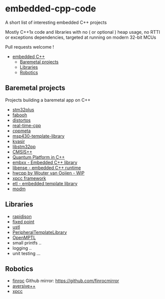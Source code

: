 # embedded-cpp-code

A short list of interesting embedded C++ projects

Mostly C++1x code and libraries with no ( or optional ) heap usage, no RTTI or exceptions dependencies, targeted at running on modern 32-bit MCUs

Pull requests welcome !

- [embedded C++](#embedded-cpp)
  - [Baremetal projects](#baremetal-projects)
  - [Libraries](#libraries)
  - [Robotics](#robotics)

## Baremetal projects
Projects building a baremetal app on C++

* [stm32plus](https://github.com/andysworkshop/stm32plus)
* [fabooh](https://github.com/RickKimball/fabooh)
* [distortos](https://github.com/DISTORTEC/distortos)
* [real-time-cpp](https://github.com/ckormanyos/real-time-cpp)
* [cppmeta](https://github.com/mholling/cppmeta)
* [msp430-template-library](https://github.com/ekoeppen/msp430-template-library)
* [kvasir](https://github.com/kvasir-io/Kvasir)
* [libstm32pp](https://github.com/JorgeAparicio/libstm32pp)
* [CMSIS++](http://micro-os-plus.github.io/cmsis-plus/rtos/)
* [Quantum Platform in C++](https://github.com/QuantumLeaps/qpcpp.git)
* [embxx - Embedded C++ library](https://github.com/arobenko/embxx)
* [libense - embedded C++ runtime](https://github.com/myeisha/libense)
* [hwcpp by Wouter van Ooijen - WIP](https://github.com/wovo/hwcpp)
* [xpcc framework](https://github.com/roboterclubaachen/xpcc)
* [etl - embedded template library](https://github.com/ETLCPP/etl) 
* [modm](https://github.com/modm-io/modm)

## Libraries
* [rapidjson](https://github.com/miloyip/rapidjson)
* [fixed point](https://github.com/kaidokert/tfixed)
* [ustl](https://github.com/msharov/ustl)
* [PeripheralTemplateLibrary](https://github.com/pfalcon/PeripheralTemplateLibrary)
* [OpenMPTL](https://digint.ch/openmptl/)
* small printfs ..
* logging ..
* unit testing ...


## Robotics
* [finroc](http://www.finroc.org/) Github mirror: https://github.com/finrocmirror
* [aversive++](https://github.com/AversivePlusPlus/AversivePlusPlus)
* [xpcc](http://xpcc.io/)
